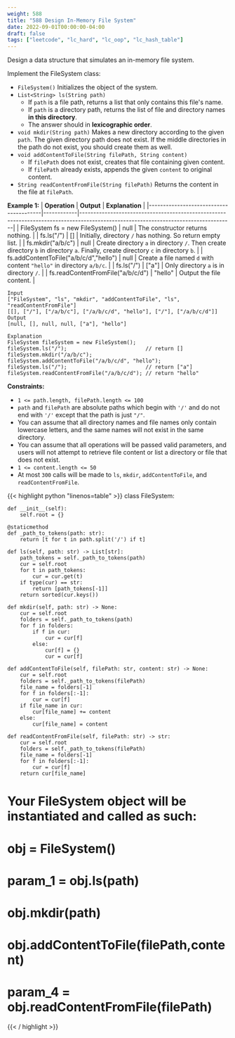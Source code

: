 ```yaml
---
weight: 588
title: "588 Design In-Memory File System"
date: 2022-09-01T00:00:00-04:00
draft: false
tags: ["leetcode", "lc_hard", "lc_oop", "lc_hash_table"]
---
```


Design a data structure that simulates an in-memory file system.

Implement the FileSystem class:
- `FileSystem()` Initializes the object of the system.
- `List<String> ls(String path)`
  - If `path` is a file path, returns a list that only contains this file's name.
  - If `path` is a directory path, returns the list of file and directory names **in this directory**.
  - The answer should in **lexicographic order**.
- `void mkdir(String path)` Makes a new directory according to the given `path`. The given directory path does not exist. If the middle directories in the path do not exist, you should create them as well.
- `void addContentToFile(String filePath, String content)`
  - If `filePath` does not exist, creates that file containing given content.
  - If `filePath` already exists, appends the given `content` to original content.
- `String readContentFromFile(String filePath)` Returns the content in the file at `filePath`.

**Example 1:**
| **Operation**                          | **Output** | **Explanation**                                                                                                                    |
|----------------------------------------|------------|------------------------------------------------------------------------------------------------------------------------------------|
| FileSystem fs = new FileSystem()       | null       | The constructor returns nothing.                                                                                                   |
| fs.ls("/")                             | []         | Initially, directory `/` has nothing. So return empty list.                                                                        |
| fs.mkdir("a/b/c")                      | null       | Create directory `a` in directory `/`. Then create directory `b` in directory `a`. Finally, create directory `c` in directory `b`. |
| fs.addContentToFile("a/b/c/d","hello") | null       | Create a file named `d` with content `"hello"` in directory `a/b/c`.                                                               |
| fs.ls("/")                             | ["a"]      | Only directory `a` is in directory `/`.                                                                                            |
| fs.readContentFromFile("a/b/c/d")      | "hello"    | Output the file content.                                                                                                           |

```
Input
["FileSystem", "ls", "mkdir", "addContentToFile", "ls", "readContentFromFile"]
[[], ["/"], ["/a/b/c"], ["/a/b/c/d", "hello"], ["/"], ["/a/b/c/d"]]
Output
[null, [], null, null, ["a"], "hello"]

Explanation
FileSystem fileSystem = new FileSystem();
fileSystem.ls("/");                         // return []
fileSystem.mkdir("/a/b/c");
fileSystem.addContentToFile("/a/b/c/d", "hello");
fileSystem.ls("/");                         // return ["a"]
fileSystem.readContentFromFile("/a/b/c/d"); // return "hello"
```

**Constraints:**
- `1 <= path.length, filePath.length <= 100`
- `path` and `filePath` are absolute paths which begin with `'/'` and do not end with `'/'` except that the path is just `"/"`.
- You can assume that all directory names and file names only contain lowercase letters, and the same names will not exist in the same directory.
- You can assume that all operations will be passed valid parameters, and users will not attempt to retrieve file content or list a directory or file that does not exist.
- `1 <= content.length <= 50`
- At most `300` calls will be made to `ls`, `mkdir`, `addContentToFile`, and `readContentFromFile`.

<div class="tabs"></div>
<div class="tab-content">
<div id="python" class="lang">
{{< highlight python "linenos=table" >}}
class FileSystem:

    def __init__(self):
        self.root = {}

    @staticmethod
    def _path_to_tokens(path: str):
        return [t for t in path.split('/') if t]
        
    def ls(self, path: str) -> List[str]:
        path_tokens = self._path_to_tokens(path)
        cur = self.root
        for t in path_tokens:
            cur = cur.get(t)
        if type(cur) == str:
            return [path_tokens[-1]]
        return sorted(cur.keys())

    def mkdir(self, path: str) -> None:
        cur = self.root
        folders = self._path_to_tokens(path)
        for f in folders:
            if f in cur:
                cur = cur[f]
            else:
                cur[f] = {}
                cur = cur[f]

    def addContentToFile(self, filePath: str, content: str) -> None:
        cur = self.root
        folders = self._path_to_tokens(filePath)
        file_name = folders[-1]
        for f in folders[:-1]:
            cur = cur[f]
        if file_name in cur:
            cur[file_name] += content
        else:
            cur[file_name] = content

    def readContentFromFile(self, filePath: str) -> str:
        cur = self.root
        folders = self._path_to_tokens(filePath)
        file_name = folders[-1]
        for f in folders[:-1]:
            cur = cur[f]
        return cur[file_name]


# Your FileSystem object will be instantiated and called as such:
# obj = FileSystem()
# param_1 = obj.ls(path)
# obj.mkdir(path)
# obj.addContentToFile(filePath,content)
# param_4 = obj.readContentFromFile(filePath)
{{< / highlight >}}
</div>
</div>
